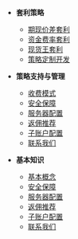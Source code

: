 - **套利策略**
  - [期现价差套利](期现价差套利系统.md)
  - [资金费率套利](资金费率套利系统.md)
  - [现货王套利](现货王套利系统.md)
  - [策略定制开发](策略定制开发.md)


- **策略支持与管理**
  - [收费模式](收费模式.md)
  - [安全保障](安全保障.md)
  - [服务器配置](服务器.md)
  - [返佣推荐](返佣推荐.md)
  - [子账户配置](子账户配置.md)
  - [联系我们](联系方式.md)

- **基本知识**
  - [基本概念](基本概念.md)
  - [安全保障](安全保障.md)
  - [服务器配置](服务器.md)
  - [返佣推荐](返佣推荐.md)
  - [子账户配置](子账户配置.md)
  - [联系我们](联系方式.md)
  
